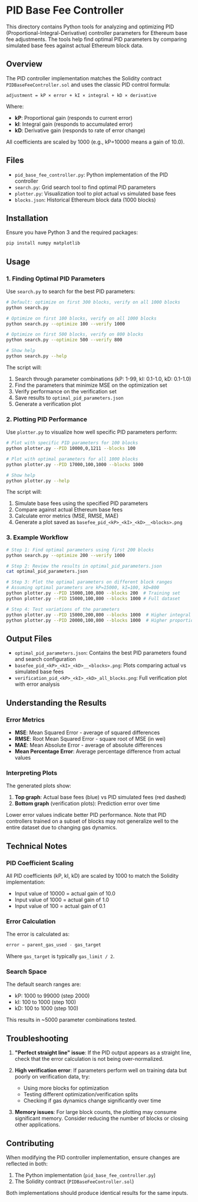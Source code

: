 # PID Base Fee Controller

This directory contains Python tools for analyzing and optimizing PID (Proportional-Integral-Derivative) controller parameters for Ethereum base fee adjustments. The tools help find optimal PID parameters by comparing simulated base fees against actual Ethereum block data.

## Overview

The PID controller implementation matches the Solidity contract `PIDBaseFeeController.sol` and uses the classic PID control formula:

```
adjustment = kP × error + kI × integral + kD × derivative
```

Where:
- **kP**: Proportional gain (responds to current error)
- **kI**: Integral gain (responds to accumulated error)
- **kD**: Derivative gain (responds to rate of error change)

All coefficients are scaled by 1000 (e.g., kP=10000 means a gain of 10.0).

## Files

- `pid_base_fee_controller.py`: Python implementation of the PID controller
- `search.py`: Grid search tool to find optimal PID parameters
- `plotter.py`: Visualization tool to plot actual vs simulated base fees
- `blocks.json`: Historical Ethereum block data (1000 blocks)

## Installation

Ensure you have Python 3 and the required packages:

```bash
pip install numpy matplotlib
```

## Usage

### 1. Finding Optimal PID Parameters

Use `search.py` to search for the best PID parameters:

```bash
# Default: optimize on first 300 blocks, verify on all 1000 blocks
python search.py

# Optimize on first 100 blocks, verify on all 1000 blocks
python search.py --optimize 100 --verify 1000

# Optimize on first 500 blocks, verify on 800 blocks
python search.py --optimize 500 --verify 800

# Show help
python search.py --help
```

The script will:
1. Search through parameter combinations (kP: 1-99, kI: 0.1-1.0, kD: 0.1-1.0)
2. Find the parameters that minimize MSE on the optimization set
3. Verify performance on the verification set
4. Save results to `optimal_pid_parameters.json`
5. Generate a verification plot

### 2. Plotting PID Performance

Use `plotter.py` to visualize how well specific PID parameters perform:

```bash
# Plot with specific PID parameters for 100 blocks
python plotter.py --PID 10000,0,1211 --blocks 100

# Plot with optimal parameters for all 1000 blocks
python plotter.py --PID 17000,100,1000 --blocks 1000

# Show help
python plotter.py --help
```

The script will:
1. Simulate base fees using the specified PID parameters
2. Compare against actual Ethereum base fees
3. Calculate error metrics (MSE, RMSE, MAE)
4. Generate a plot saved as `basefee_pid_<kP>_<kI>_<kD>__<blocks>.png`

### 3. Example Workflow

```bash
# Step 1: Find optimal parameters using first 200 blocks
python search.py --optimize 200 --verify 1000

# Step 2: Review the results in optimal_pid_parameters.json
cat optimal_pid_parameters.json

# Step 3: Plot the optimal parameters on different block ranges
# Assuming optimal parameters are kP=15000, kI=100, kD=800
python plotter.py --PID 15000,100,800 --blocks 200  # Training set
python plotter.py --PID 15000,100,800 --blocks 1000 # Full dataset

# Step 4: Test variations of the parameters
python plotter.py --PID 15000,200,800 --blocks 1000  # Higher integral
python plotter.py --PID 20000,100,800 --blocks 1000  # Higher proportional
```

## Output Files

- `optimal_pid_parameters.json`: Contains the best PID parameters found and search configuration
- `basefee_pid_<kP>_<kI>_<kD>__<blocks>.png`: Plots comparing actual vs simulated base fees
- `verification_pid_<kP>_<kI>_<kD>_all_blocks.png`: Full verification plot with error analysis

## Understanding the Results

### Error Metrics

- **MSE**: Mean Squared Error - average of squared differences
- **RMSE**: Root Mean Squared Error - square root of MSE (in wei)
- **MAE**: Mean Absolute Error - average of absolute differences
- **Mean Percentage Error**: Average percentage difference from actual values

### Interpreting Plots

The generated plots show:
1. **Top graph**: Actual base fees (blue) vs PID simulated fees (red dashed)
2. **Bottom graph** (verification plots): Prediction error over time

Lower error values indicate better PID performance. Note that PID controllers trained on a subset of blocks may not generalize well to the entire dataset due to changing gas dynamics.

## Technical Notes

### PID Coefficient Scaling

All PID coefficients (kP, kI, kD) are scaled by 1000 to match the Solidity implementation:
- Input value of 10000 = actual gain of 10.0
- Input value of 1000 = actual gain of 1.0
- Input value of 100 = actual gain of 0.1

### Error Calculation

The error is calculated as:
```python
error = parent_gas_used - gas_target
```

Where `gas_target` is typically `gas_limit / 2`.

### Search Space

The default search ranges are:
- kP: 1000 to 99000 (step 2000)
- kI: 100 to 1000 (step 100)
- kD: 100 to 1000 (step 100)

This results in ~5000 parameter combinations tested.

## Troubleshooting

1. **"Perfect straight line" issue**: If the PID output appears as a straight line, check that the error calculation is not being over-normalized.

2. **High verification error**: If parameters perform well on training data but poorly on verification data, try:
   - Using more blocks for optimization
   - Testing different optimization/verification splits
   - Checking if gas dynamics change significantly over time

3. **Memory issues**: For large block counts, the plotting may consume significant memory. Consider reducing the number of blocks or closing other applications.

## Contributing

When modifying the PID controller implementation, ensure changes are reflected in both:
1. The Python implementation (`pid_base_fee_controller.py`)
2. The Solidity contract (`PIDBaseFeeController.sol`)

Both implementations should produce identical results for the same inputs.
